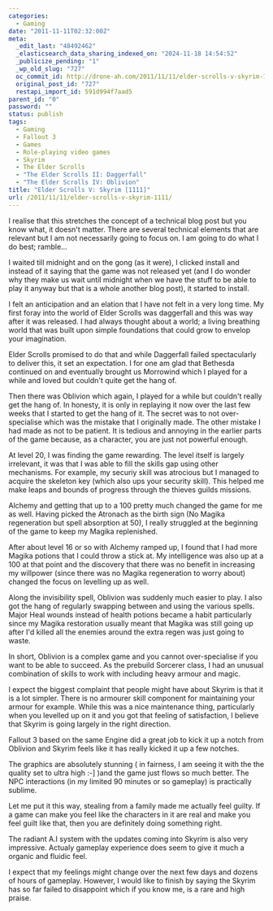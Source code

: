 ```yaml
---
categories:
  - Gaming
date: "2011-11-11T02:32:00Z"
meta:
  _edit_last: "48492462"
  _elasticsearch_data_sharing_indexed_on: "2024-11-18 14:54:52"
  _publicize_pending: "1"
  _wp_old_slug: "727"
  oc_commit_id: http://drone-ah.com/2011/11/11/elder-scrolls-v-skyrim-1111/1320978723
  original_post_id: "727"
  restapi_import_id: 591d994f7aad5
parent_id: "0"
password: ""
status: publish
tags:
  - Gaming
  - Fallout 3
  - Games
  - Role-playing video games
  - Skyrim
  - The Elder Scrolls
  - "The Elder Scrolls II: Daggerfall"
  - "The Elder Scrolls IV: Oblivion"
title: "Elder Scrolls V: Skyrim [1111]"
url: /2011/11/11/elder-scrolls-v-skyrim-1111/
---
```


I realise that this stretches the concept of a technical blog post but you know
what, it doesn't matter. There are several technical elements that are relevant
but I am not necessarily going to focus on. I am going to do what I do best;
ramble...

I waited till midnight and on the gong (as it were), I clicked install and
instead of it saying that the game was not released yet (and I do wonder why
they make us wait until midnight when we have the stuff to be able to play it
anyway but that is a whole another blog post), it started to install.

I felt an anticipation and an elation that I have not felt in a very long time.
My first foray into the world of Elder Scrolls was daggerfall and this was way
after it was released. I had always thought about a world; a living breathing
world that was built upon simple foundations that could grow to envelop your
imagination.

Elder Scrolls promised to do that and while Daggerfall failed spectacularly to
deliver this, it set an expectation. I for one am glad that Bethesda continued
on and eventually brought us Morrowind which I played for a while and loved but
couldn't quite get the hang of.

<!--more-->

Then there was Oblivion which again, I played for a while but couldn't really
get the hang of. In honesty, it is only in replaying it now over the last few
weeks that I started to get the hang of it. The secret was to not
over-specialise which was the mistake that I originally made. The other mistake
I had made as not to be patient. It is tedious and annoying in the earlier parts
of the game because, as a character, you are just not powerful enough.

At level 20, I was finding the game rewarding. The level itself is largely
irrelevant, it was that I was able to fill the skills gap using other
mechanisms. For example, my securiy skill was atrocious but I managed to acquire
the skeleton key (which also ups your security skill). This helped me make leaps
and bounds of progress through the thieves guilds missions.

Alchemy and getting that up to a 100 pretty much changed the game for me as
well. Having picked the Atronach as the birth sign (No Magika regeneration but
spell absorption at 50), I really struggled at the beginning of the game to keep
my Magika replenished.

After about level 16 or so with Alchemy ramped up, I found that I had more
Magika potions that I could throw a stick at. My intelligence was also up at a
100 at that point and the discovery that there was no benefit in increasing my
willpower (since there was no Magika regeneration to worry about) changed the
focus on levelling up as well.

Along the invisibility spell, Oblivion was suddenly much easier to play. I also
got the hang of regularly swapping between and using the various spells. Major
Heal wounds instead of health potions became a habit particularly since my
Magika restoration usually meant that Magika was still going up after I'd killed
all the enemies around the extra regen was just going to waste.

In short, Oblivion is a complex game and you cannot over-specialise if you want
to be able to succeed. As the prebuild Sorcerer class, I had an unusual
combination of skills to work with including heavy armour and magic.

I expect the biggest complaint that people might have about Skyrim is that it is
a lot simpler. There is no armourer skill component for maintaining your armour
for example. While this was a nice maintenance thing, particularly when you
levelled up on it and you got that feeling of satisfaction, I believe that
Skyrim is going largely in the right direction.

Fallout 3 based on the same Engine did a great job to kick it up a notch from
Oblivion and Skyrim feels like it has really kicked it up a few notches.

The graphics are absolutely stunning ( in fairness, I am seeing it with the the
quality set to ultra high :-] )and the game just flows so much better. The NPC
interactions (in my limited 90 minutes or so gameplay) is practically sublime.

Let me put it this way, stealing from a family made me actually feel guilty. If
a game can make you feel like the characters in it are real and make you feel
guilt like that, then you are definitely doing something right.

The radiant A.I system with the updates coming into Skyrim is also very
impressive. Actualy gameplay experience does seem to give it much a organic and
fluidic feel.

I expect that my feelings might change over the next few days and dozens of
hours of gameplay. However, I would like to finish by saying the Skyrim has so
far failed to disappoint which if you know me, is a rare and high praise.
